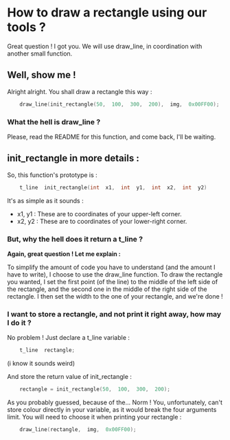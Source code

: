 # How to draw a rectangle using our tools ?
Great question ! I got you. We will use draw_line, in coordination with another small function.
## Well, show me !
Alright alright.
You shall draw a rectangle this way :

```c
    draw_line(init_rectangle(50,  100,  300,  200),  img,  0x00FF00);
```

### What the hell is draw_line ?
Please, read the README for this function, and come back, I'll be waiting.

## init_rectangle in more details :

So, this function's prototype is :
```c
    t_line  init_rectangle(int  x1,  int  y1,  int  x2,  int  y2)
```
It's as simple as it sounds :

 - x1, y1	: These are to coordinates of your upper-left corner.
 - x2, y2	: These are to coordinates of your lower-right corner.
 
 ### But, why the hell does it return a t_line ?
 
**Again, great question ! Let me explain :** 

To simplify the amount of code you have to understand (and the amount I have to write), I choose to use the draw_line function. To draw the rectangle you wanted, I set the first point (of the line) to the middle of the left side of the rectangle, and the second one in the middle of the right side of the rectangle. I then set the width to the one of your rectangle, and we're done !
### I want to store a rectangle,  and not print it right away, how may I do it ?

No problem ! Just declare a t_line variable :

```c
	t_line	rectangle;
```

(i know it sounds weird)

And store the return value of init_rectangle :

```c
	rectangle = init_rectangle(50,  100,  300,  200);
```

As you probably guessed, because of the... Norm ! You, unfortunately, can't store colour directly in your variable, as it would break the four arguments limit. You will need to choose it when printing your rectangle :

```c
	draw_line(rectangle,  img,  0x00FF00);
```
